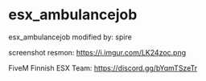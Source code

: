 # esx_ambulancejob
esx_ambulancejob modified by: spire

screenshot resmon: https://i.imgur.com/LK24zoc.png

FiveM Finnish ESX Team: https://discord.gg/bYqmTSzeTr
